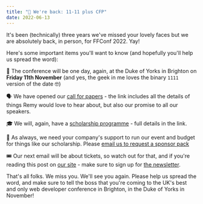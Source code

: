 ```yaml
---
title: "🎉 We're back: 11-11 plus CFP"
date: 2022-06-13
---
```


It's been (technically) three years we've missed your lovely faces but we are absolutely back, in person, for FFConf 2022. Yay!

Here's some important items you'll want to know (and hopefully you'll help us spread the word):

📅 The conference will be one day, again, at the Duke of Yorks in Brighton on **Friday 11th November** (and yes, the geek in me loves the binary `1111` version of the date 🤓)

🗣 We have opened our [call for papers](https://FFConf.org/cfp) - the link includes all the details of things Remy would love to hear about, but also our promise to all our speakers.

🎓 We will, again, have a [scholarship programme](https://ffconf.org/scholarship/) - full details in the link.

🎩 As always, we need your company's support to run our event and budget for things like our scholarship. Please [email us to request a sponsor pack](mailto:events@leftlogic.com?subject=Request%20sponsorship%20pack)

🎟 Our next email will be about tickets, so watch out for that, and if you're reading this post on [our site](https://ffconf.org) - make sure to sign up for [the newsletter](https://ffconf.org/news).

That's all folks. We miss you. We'll see you again. Please help us spread the word, and make sure to tell the boss that you're coming to the UK's best and only web developer conference in Brighton, in the Duke of Yorks in November!
